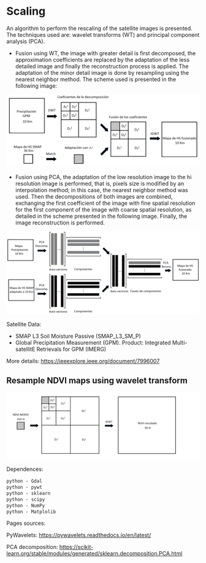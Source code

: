 # Scaling

An algorithm to perform the rescaling of the satellite images is presented. The techniques used are: wavelet transforms (WT) and principal component analysis (PCA).


* Fusion using WT, the image with greater detail is first decomposed, the approximation coefficients are replaced by the adaptation of the less detailed image and finally the reconstruction process is applied. The adaptation of the minor detail image is done by resampling using the nearest neighbor method. The scheme used is presented in the following image:

<p align="center">
  <img width=650 src="fusionWavelets.png"/>
</p>

* Fusion using PCA, the adaptation of the low resolution image to the hi resolution image is performed, that is, pixels size is modified by an interpolation method; in this case, the nearest neighbor method was used. Then the decompositions of both images are combined, exchanging the first coefficient of the image with fine spatial resolution for the first component of the image with coarse spatial resolution, as detailed in the scheme presented in the following image. Finally, the image reconstruction is performed.

<p align="center">
  <img width=650 src="fusionPCA.png"/>
</p>

Satellite Data:

  - SMAP L3 Soil Moisture Passive (SMAP_L3_SM_P)
  - Global Precipitation Measurement (GPM). Product: Integrated Multi-satellitE Retrievals for GPM (IMERG)

More details: https://ieeexplore.ieee.org/document/7996007


## Resample NDVI maps using wavelet transform

<p align="center">
  <img width=650 src="scaling_NDVI_Modis.png"/>
</p>



Dependences:
    
    python - Gdal
    python - pywt
    python - sklearn
    python - scipy
    python - NumPy
    python - Matplolib


Pages sources:

  PyWavelets: https://pywavelets.readthedocs.io/en/latest/

  PCA decomposition: https://scikit-learn.org/stable/modules/generated/sklearn.decomposition.PCA.html

